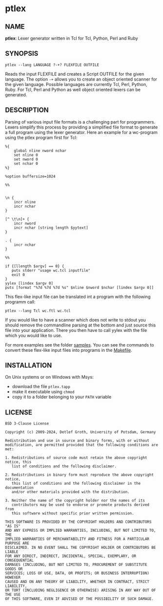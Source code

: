 # ptlex

## NAME

__ptlex__: Lexer generator written in Tcl for Tcl, Python, Perl and Ruby

## SYNOPSIS

```
ptlex --lang LANGUAGE ?-+? FLEXFILE OUTFILE
```

Reads the input FLEXFILE and creates a Script OUTFILE for the given  language.
The option `-+` allows you to create an object oriented  scanner for the given
language.  Possible  languages are currently Tcl, Perl, Python, Ruby. For Tcl,
Perl and Python as well object oriented lexers can be generated.

## DESCRIPTION

Parsing of various input file formats is a challenging  part for  programmers.
Lexers simplify this process by providing a simplified file format to generate
a full  program  using the lexer  generator.  Here an example for a wc-program
using the ptlex program first for Tcl:


```
%{
    global nline nword nchar
    set nline 0
    set nword 0
    set nchar 0
%}

%option buffersize=1024

%%


\n {
    incr nline
    incr nchar
}

[^ \t\n]+ {
    incr nword
    incr nchar [string length $yytext]
}

. {
    incr nchar
}

%%

if {[llength $argv] == 0} {
   puts stderr "usage wc.tcl inputfile"
   exit 0
}
yylex [lindex $argv 0]
puts [format "%7d %7d %7d %s" $nline $nword $nchar [lindex $argv 0]]
```

This flex-like input file can be translated int a program with the following programm call:

```
ptlex --lang Tcl wc.ftl wc.tcl
```

If you would like to have a scanner  which does not write to stdout you should
remove the  commandline  parsing at the bottom and just  source this file into
your  application.  There you then have to call  yylex with the file which you
would like to use.


For more examples see the folder  [samples](samples). You can see the commands
to   convert   these    flex-like   input   files   into   programs   in   the
[Makefile](Makefile).

## INSTALLATION

On Unix systems or on Windows with Msys: 

- download the file `ptlex.tapp`
- make it executable  using `chmod`
- copy it to a folder belonging to your `PATH` variable

## LICENSE

```
BSD 3-Clause License

Copyright (c) 2009-2024, Detlef Groth, University of Potsdam, Germany

Redistribution and use in source and binary forms, with or without
modification, are permitted provided that the following conditions are met:

1. Redistributions of source code must retain the above copyright notice, this
   list of conditions and the following disclaimer.

2. Redistributions in binary form must reproduce the above copyright notice,
   this list of conditions and the following disclaimer in the documentation
   and/or other materials provided with the distribution.

3. Neither the name of the copyright holder nor the names of its
   contributors may be used to endorse or promote products derived from
   this software without specific prior written permission.

THIS SOFTWARE IS PROVIDED BY THE COPYRIGHT HOLDERS AND CONTRIBUTORS "AS IS"
AND ANY EXPRESS OR IMPLIED WARRANTIES, INCLUDING, BUT NOT LIMITED TO, THE
IMPLIED WARRANTIES OF MERCHANTABILITY AND FITNESS FOR A PARTICULAR PURPOSE ARE
DISCLAIMED. IN NO EVENT SHALL THE COPYRIGHT HOLDER OR CONTRIBUTORS BE LIABLE
FOR ANY DIRECT, INDIRECT, INCIDENTAL, SPECIAL, EXEMPLARY, OR CONSEQUENTIAL
DAMAGES (INCLUDING, BUT NOT LIMITED TO, PROCUREMENT OF SUBSTITUTE GOODS OR
SERVICES; LOSS OF USE, DATA, OR PROFITS; OR BUSINESS INTERRUPTION) HOWEVER
CAUSED AND ON ANY THEORY OF LIABILITY, WHETHER IN CONTRACT, STRICT LIABILITY,
OR TORT (INCLUDING NEGLIGENCE OR OTHERWISE) ARISING IN ANY WAY OUT OF THE USE
OF THIS SOFTWARE, EVEN IF ADVISED OF THE POSSIBILITY OF SUCH DAMAGE.
```
